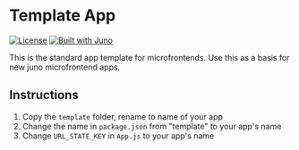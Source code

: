 # Template App

[![License](https://img.shields.io/badge/License-Apache%202.0-blue.svg)](LICENSE)
[![Built with Juno](https://cloudoperators.github.io/juno/built-with-juno.svg)](https://github.com/cloudoperators/juno)

This is the standard app template for microfrontends. Use this as a basis for new juno microfrontend apps.

## Instructions

1. Copy the `template` folder, rename to name of your app
2. Change the name in `package.json` from "template" to your app's name
3. Change `URL_STATE_KEY` in `App.js` to your app's name
